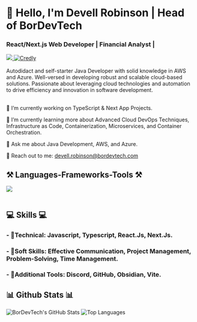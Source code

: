 
<!--

### Hi there 👋
[![bordevtech's GitHub stats](https://github-readme-stats.vercel.app/api/top-langs/?username=bordevtech&layout=pie)](https://github.com/anuraghazra/github-readme-stats)

**BorDevTech/bordevtech** is a ✨ _special_ ✨ repository because its `README.md` (this file) appears on your GitHub profile.

Here are some ideas to get you started:

- 🔭 I’m currently working on ...
- 🌱 I’m currently learning ...
- 👯 I’m looking to collaborate on ...
- 🤔 I’m looking for help with ...
- 💬 Ask me about ...
- 📫 How to reach me: ...
- 😄 Pronouns: ...
- ⚡ Fun fact: ...
-->



<h1 align="left">👋 Hello, I'm Devell Robinson | Head of BorDevTech</h1>
<h3 align="left">React/Next.js Web Developer | Financial Analyst | </h3>
<div align="left"> 
  <a href="mailto:devell.robinson@bordevtech.com" target="_blank">
    <img src="https://img.shields.io/badge/Email-D14836?style=for-the-badge&logo=mail.ru&logoColor=white" />
  </a>
  <!--<a href="https://bordevtech.github.io/markdown-portfolio/" target="_blank">
    <img src="https://img.shields.io/badge/Portfolio-0077B5?style=for-the-badge&logo=portfolio&logoColor=white" />
  </a> -->
  <a href="https://www.credly.com/users/de-vell-robinson/badges?sort=-state_updated_at&page=1" target="_blank">
    <img src="https://img.shields.io/badge/Credly-FF6F61?style=for-the-badge&logo=credly&logoColor=white" alt="Credly" />
  </a>
</div>
<!-- Description-->
<br> 
Autodidact and self-starter Java Developer with solid knowledge in AWS and Azure. Well-versed in developing robust and scalable cloud-based solutions.
Passionate about leveraging cloud technologies and automation to drive efficiency and innovation in software development.
<br>
<!-- Description End-->
<br> 
<div align="left">
  
🔭 I’m currently working on TypeScript & Next App Projects.

🌱 I’m currently learning more about Advanced Cloud DevOps Techniques, Infrastructure as Code, Containerization, Microservices, and Container Orchestration.

💬 Ask me about Java Development, AWS, and Azure.

📧 Reach out to me: devell.robinson@bordevtech.com

 </div>
<h2 align="left">⚒️ Languages-Frameworks-Tools ⚒️</h2>
<div align="left">
    <img src="https://skillicons.dev/icons?i=blender,bootstrap,cs,css,discord,github,html,js,mysql,nextjs,obsidian,r,react,robloxstudio,ts,unity,unreal,vite,vscode" /><br>
</div>
<br/>
<div align="left">
    <h2 align="left">💻 Skills 💻</h2>
        <h3>- 📕Technical: Javascript, Typescript, React.Js, Next.Js.</h3>
        <h3>- 📗Soft Skills: Effective Communication, Project Management,  Problem-Solving, Time Management.</h3>
        <h3>- 📙Additional Tools: Discord, GitHub, Obsidian, Vite.</h3>
 </div>
<h2 align="left">📊 Github Stats 📊</h2>

![BorDevTech's GitHub Stats](https://github-readme-stats.vercel.app/api?username=BorDevTech&show_icons=true&theme=radical)
![Top Languages](https://github-readme-stats.vercel.app/api/top-langs/?username=BorDevTech&show_icons=true&theme=radical)
